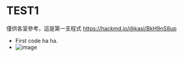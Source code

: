 # TEST1
僅供各室參考，這是第一支程式
https://hackmd.io/@kasi/BkH9nS8up
- First code ha ha.
- ![image](https://github.com/kesichung/TEST1/assets/98628823/0230045b-cd0f-42e0-8461-3eabacd710c2)
